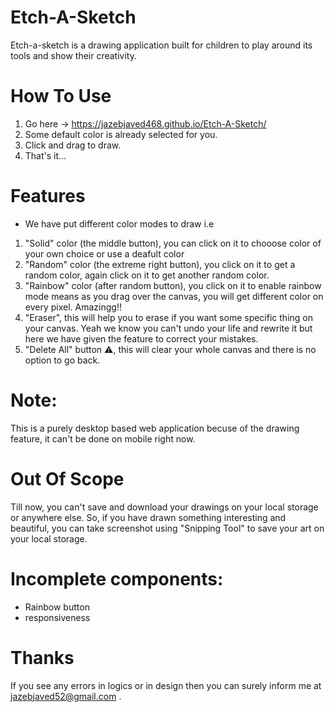 # Etch-A-Sketch
Etch-a-sketch is a drawing application built for children to play around its tools and show their creativity.

# How To Use
1) Go here -> https://jazebjaved468.github.io/Etch-A-Sketch/
2) Some default color is already selected for you.
3) Click and drag to draw.
4) That's it...

# Features
* We have put different color modes to draw i.e
1) "Solid" color (the middle button), you can click on it to chooose color of your own choice or use a deafult color
2) "Random" color (the extreme right button), you click on it to get a random color, again click on it to get another random color.
3) "Rainbow" color (after random button), you click on it to enable rainbow mode means as you drag over the canvas, you will get different color on every pixel. Amazingg!!
4) "Eraser", this will help you to erase if you want some specific thing on your canvas. Yeah we know you can't undo your life and rewrite it but here we have given the feature to correct your mistakes.
5) "Delete All" button ⚠️, this will clear your whole canvas and there is no option to go back.

# Note: 
This is a purely desktop based web application becuse of the drawing feature, it can't be done on mobile right now.

# Out Of Scope
Till now, you can't save and download your drawings on your local storage or anywhere else. So, if you have drawn something interesting and beautiful, you can take screenshot using "Snipping Tool" to save your art on your local storage.

# Incomplete components:
* Rainbow button
* responsiveness

# Thanks
If you see any errors in logics or in design then you can surely inform me at jazebjaved52@gmail.com .
